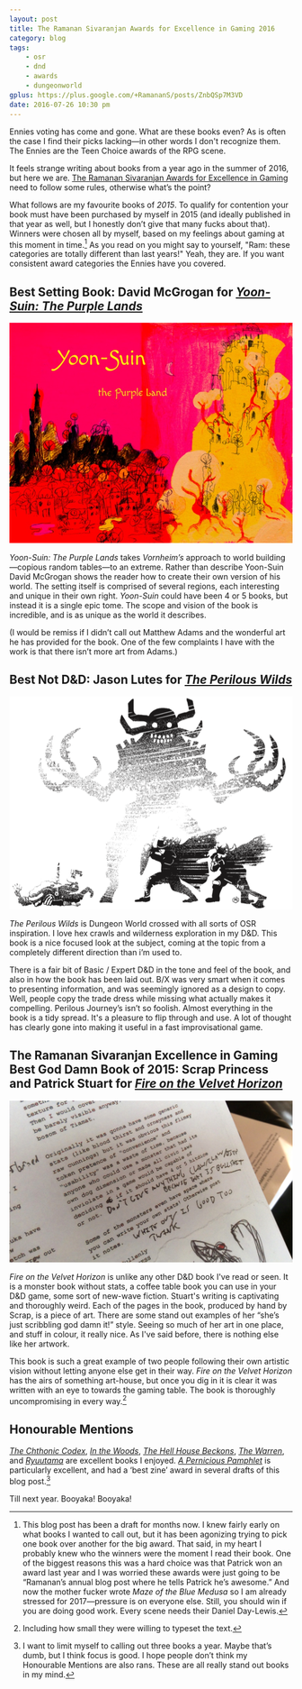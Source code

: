 ```yaml
---
layout: post
title: The Ramanan Sivaranjan Awards for Excellence in Gaming 2016
category: blog
tags:
    - osr
    - dnd
    - awards
    - dungeonworld
gplus: https://plus.google.com/+RamananS/posts/ZnbQSp7M3VD
date: 2016-07-26 10:30 pm
---
```


Ennies voting has come and gone. What are these books even? As is often the case I find their picks lacking—in other words I don't recognize them. The Ennies are the Teen Choice awards of the RPG scene.

It feels strange writing about books from a year ago in the summer of 2016, but here we are. [The Ramanan Sivaranjan Awards for Excellence in Gaming][0] need to follow some rules, otherwise what’s the point?

What follows are my favourite books of *2015*. To qualify for contention your book must have been purchased by myself in 2015 (and ideally published in that year as well, but I honestly don’t give that many fucks about that). Winners were chosen all by myself, based on my feelings about gaming at this moment in time.[^1] As you read on you might say to yourself, "Ram: these categories are totally different than last years!" Yeah, they are. If you want consistent award categories the Ennies have you covered.

## Best Setting Book:  David McGrogan for [*Yoon-Suin: The Purple Lands*][ys]

![yoon-suin](/assets/img/yoon-suin-award.jpg)

_Yoon-Suin: The Purple Lands_ takes _Vornheim’s_ approach to world building—copious random tables—to an extreme. Rather than describe Yoon-Suin David McGrogan shows the reader how to create their own version of his world. The setting itself is comprised of several regions, each interesting and unique in their own right. *Yoon-Suin* could have been 4 or 5 books, but instead it is a single epic tome. The scope and vision of the book is incredible, and is as unique as the world it describes. 

(I would be remiss if I didn’t call out Matthew Adams and the wonderful art he has provided for the book. One of the few complaints I have with the work is that there isn’t more art from Adams.)

## Best Not D&D: Jason Lutes for [*The Perilous Wilds*][pj]

![Perilous Wilds](/assets/img/perilous-wilds-award.png)

*The Perilous Wilds* is Dungeon World crossed with all sorts of OSR inspiration. I love hex crawls and wilderness exploration in my D&D. This book is a nice focused look at the subject, coming at the topic from a completely different direction than i’m used to. 

There is a fair bit of Basic / Expert D&D in the tone and feel of the book, and also in how the book has been laid out. B/X was very smart when it comes to presenting information, and was seemingly ignored as a design to copy. Well, people copy the trade dress while missing what actually makes it compelling. Perilous Journey’s isn’t so foolish. Almost everything in the book is a tidy spread. It's a pleasure to flip through and use. A lot of thought has clearly gone into making it useful in a fast improvisational game.

## The Ramanan Sivaranjan Excellence in Gaming Best God Damn Book of 2015: Scrap Princess and Patrick Stuart for [*Fire on the Velvet Horizon*][fotvh]

![Scrap tells you to shut up about stats.](/assets/img/scrap-on-stats@2x.jpg)

*Fire on the Velvet Horizon* is unlike any other D&D book I've read or seen. It is a monster book without stats, a coffee table book you can use in your D&D game, some sort of new-wave fiction. Stuart's writing is captivating and thoroughly weird. Each of the pages in the book, produced by hand by Scrap, is a piece of art. There are some stand out examples of her “she’s just scribbling god damn it!” style. Seeing so much of her art in one place, and stuff in colour, it really nice. As I've said before, there is nothing else like her artwork. 

This book is such a great example of two people following their own artistic vision without letting anyone else get in their way. *Fire on the Velvet Horizon* has the airs of something art-house, but once you dig in it is clear it was written with an eye to towards the gaming table. The book is thoroughly uncompromising in every way.[^2]

## Honourable Mentions

[*The Chthonic Codex*][1], [*In the Woods*][2], [*The Hell House Beckons*][3], [*The Warren*][4], and [*Ryuutama*][5] are excellent books I enjoyed. [*A Pernicious Pamphlet*][6] is particularly excellent, and had a ‘best zine’ award in several drafts of this blog post.[^3]

Till next year. Booyaka! Booyaka!

[^1]: This blog post has been a draft for months now. I knew fairly early on what books I wanted to call out, but it has been agonizing trying to pick one book over another for the big award. That said, in my heart I probably knew who the winners were the moment I read their book. One of the biggest reasons this was a hard choice was that Patrick won an award last year and I was worried these awards were just going to be “Ramanan’s annual blog post where he tells Patrick he’s awesome.” And now the mother fucker wrote *Maze of the Blue Medusa* so I am already stressed for 2017—pressure is on everyone else. Still, you should win if you are doing good work. Every scene needs their Daniel Day-Lewis.
[^2]: Including how small they were willing to typeset the text.
[^3]: I want to limit myself to calling out three books a year. Maybe that’s dumb, but I think focus is good. I hope people don’t think my Honourable Mentions are also rans. These are all really stand out books in my mind.


[0]: /blog/awards-2014

[1]: http://www.drivethrurpg.com/product/166076/Chthonic-Codex
[2]: https://gumroad.com/l/fWSrw
[3]: https://dungeonsanddonuts.itch.io/the-hell-house-beckons
[4]: http://bullypulpitgames.com/games/the-warren/
[5]: http://kotohi.com/ryuutama/
[6]: https://gumroad.com/gloomtrain

[fotvh]: http://www.lulu.com/shop/scrap-princess-and-patrick-stuart/fire-on-the-velvet-horizon/paperback/product-22608214.html
[pj]: http://www.drivethrurpg.com/product/156979/The-Perilous-Wilds
[ys]: http://www.lulu.com/ca/en/shop/david-mcgrogan/yoon-suin/paperback/product-22070778.html